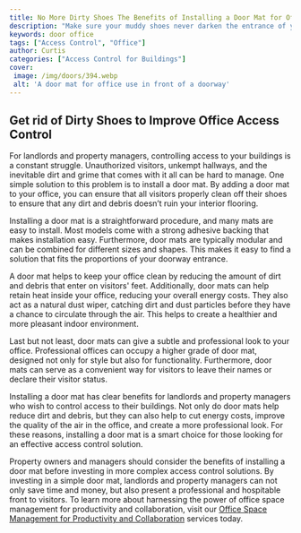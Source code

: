```yaml
---
title: No More Dirty Shoes The Benefits of Installing a Door Mat for Office Use
description: "Make sure your muddy shoes never darken the entrance of your office again with the help of a door mat Learn the benefits of installing one and keep your office space as clean and professional as possible"
keywords: door office
tags: ["Access Control", "Office"]
author: Curtis
categories: ["Access Control for Buildings"]
cover: 
 image: /img/doors/394.webp
 alt: 'A door mat for office use in front of a doorway'
---
```

## Get rid of Dirty Shoes to Improve Office Access Control

For landlords and property managers, controlling access to your buildings is a constant struggle. Unauthorized visitors, unkempt hallways, and the inevitable dirt and grime that comes with it all can be hard to manage. One simple solution to this problem is to install a door mat. By adding a door mat to your office, you can ensure that all visitors properly clean off their shoes to ensure that any dirt and debris doesn’t ruin your interior flooring.

Installing a door mat is a straightforward procedure, and many mats are easy to install. Most models come with a strong adhesive backing that makes installation easy. Furthermore, door mats are typically modular and can be combined for different sizes and shapes. This makes it easy to find a solution that fits the proportions of your doorway entrance.

A door mat helps to keep your office clean by reducing the amount of dirt and debris that enter on visitors' feet. Additionally, door mats can help retain heat inside your office, reducing your overall energy costs. They also act as a natural dust wiper, catching dirt and dust particles before they have a chance to circulate through the air. This helps to create a healthier and more pleasant indoor environment.

Last but not least, door mats can give a subtle and professional look to your office. Professional offices can occupy a higher grade of door mat, designed not only for style but also for functionality. Furthermore, door mats can serve as a convenient way for visitors to leave their names or declare their visitor status. 

Installing a door mat has clear benefits for landlords and property managers who wish to control access to their buildings. Not only do door mats help reduce dirt and debris, but they can also help to cut energy costs, improve the quality of the air in the office, and create a more professional look. For these reasons, installing a door mat is a smart choice for those looking for an effective access control solution.

Property owners and managers should consider the benefits of installing a door mat before investing in more complex access control solutions. By investing in a simple door mat, landlords and property managers can not only save time and money, but also present a professional and hospitable front to visitors. To learn more about harnessing the power of office space management for productivity and collaboration, visit our [Office Space Management for Productivity and Collaboration](/office) services today.
